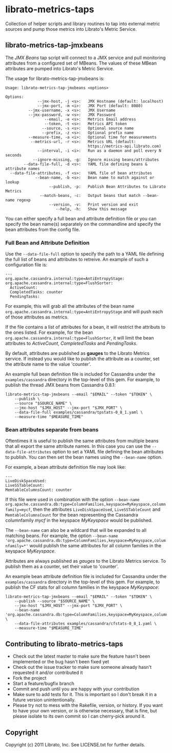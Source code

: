 # librato-metrics-taps

Collection of helper scripts and library routines to tap into external
metric sources and pump those metrics into Librato's Metric Service.

## librato-metrics-tap-jmxbeans

The *JMX Beans* tap script will connect to a JMX service and pull
monitoring attributes from a configured set of MBeans. The values of
these MBean attributes are pumped into Librato's Metric Service.

The usage for librato-metrics-tap-jmxbeans is:

```
Usage: librato-metrics-tap-jmxbeans <options>

Options:
              --jmx-host, -j <s>:   JMX Hostname (default: localhost)
              --jmx-port, -m <i>:   JMX Port (default: 8080)
          --jmx-username, -x <s>:   JMX Username
          --jmx-password, -w <s>:   JMX Password
                 --email, -e <s>:   Metrics Email address
                 --token, -t <s>:   Metrics API token
                --source, -s <s>:   Optional source name
                --prefix, -z <s>:   Optional prefix name
          --measure-time, -a <i>:   Optional time for measurements
           --metrics-url, -r <s>:   Metrics URL (default:
                                    https://metrics-api.librato.com)
              --interval, -i <i>:   Run as a daemon and poll every N seconds
            --ignore-missing, -g:   Ignore missing beans/attributes
        --data-file-full, -d <s>:   YAML file defining beans & attribute names
  --data-file-attributes, -f <s>:   YAML file of bean attributes
             --bean-name, -b <s>:   Bean name to match against or lookup
                   --publish, -p:   Publish Bean Attributes to Librato Metrics
               --match-beans, -c:   Output beans that match --bean-name regexp
                   --version, -v:   Print version and exit
                      --help, -h:   Show this message
```

You can either specify a full bean and attribute definition file or
you can specify the bean name(s) separately on the commandline and
specify the bean attributes from the config file.

### Full Bean and Attribute Definition

Use the `--data-file-full` option to specify the path to a YAML file
defining the full list of beans and attributes to retreive. An example
of such a configuration file is:

```
--- 
org.apache.cassandra.internal:type=AntiEntropyStage:
org.apache.cassandra.internal:type=FlushSorter:
  ActiveCount:
  CompletedTasks: counter
  PendingTasks:
```

For example, this will grab all the attributes of the bean name
`org.apache.cassandra.internal:type=AntiEntropyStage` and will push
each of those attributes as metrics.

If the file contains a list of attributes for a bean, it will restrict
the attributs to the ones listed. For example, for the bean
`org.apache.cassandra.internal:type=FlushSorter`, it will limit the
bean attributes to *ActiveCount*, *CompletedTasks* and *PendingTasks*.

By default, attributes are published as **gauges** to the Librato
Metrics service. If instead you would like to publish the attribute as
a counter, set the attribute name to the value 'counter'.

An example full bean definition file is included for Cassandra under
the `examples/cassandra` directory in the top-level of this gem. For
example, to publish the thread JMX beans from Cassandra 0.8.1:

```
librato-metrics-tap-jmxbeans --email "$EMAIL" --token "$TOKEN" \
    --publish \
    --source "$SOURCE_NAME" \
    --jmx-host "$JMX_HOST" --jmx-port "$JMX_PORT" \
    --data-file-full examples/cassandra/tpstats-0_8_1.yaml \
    --measure-time "$MEASURE_TIME"
```

### Bean attributes separate from beans

Oftentimes it is useful to publish the same attributes from multiple
beans that all export the same attribute names. In this case you can
use the `--data-file-attributes` option to set a YAML file defining
the bean attributes to publish. You can then set the bean names using
the `--bean-name` option.

For example, a bean attribute definition file may look like:

```
---
LiveDiskSpaceUsed:
LiveSSTableCount:
MemtableColumnsCount: counter
```

If this file were used in combination with the option `--bean-name
org.apache.cassandra.db:type=ColumnFamilies,keyspace=MyKeyspace,columnfamily=mycf`,
then the attributes `LiveDiskSpaceUsed`, `LiveSSTableCount` and
`MemtableColumnsCount` for the bean representing the Cassandra
columnfamily *mycf* in the keyspace *MyKeyspace* would be published.

The `--bean-name` can also be a wildcard that will be expanded to all
matching beans. For example, the option `--bean-name
'org.apache.cassandra.db:type=ColumnFamilies,keyspace=MyKeyspace,columnfamily=*'`
would publish the same attributes for all column families in the
keyspace *MyKeyspace*.

Attributes are always published as *gauges* to the Librato Metrics
service. To publish them as a counter, set their value to 'counter'.

An example bean attribute definition file is included for Cassandra
under the `examples/cassandra` directory in the top-level of this
gem. For example, to publish the CF stats for all column families in
the keyspace *MyKeyspace*:

```
librato-metrics-tap-jmxbeans --email "$EMAIL" --token "$TOKEN" \
    --publish --source "$SOURCE_NAME" \
    --jmx-host "$JMX_HOST" --jmx-port "$JMX_PORT" \
    --bean-name 'org.apache.cassandra.db:type=ColumnFamilies,keyspace=MyKeyspace,columnfamily=*' \
    --data-file-attributes examples/cassandra/cfstats-0_8_1.yaml \
    --measure-time "$MEASURE_TIME"
```

## Contributing to librato-metrics-taps
 
* Check out the latest master to make sure the feature hasn't been implemented or the bug hasn't been fixed yet
* Check out the issue tracker to make sure someone already hasn't requested it and/or contributed it
* Fork the project
* Start a feature/bugfix branch
* Commit and push until you are happy with your contribution
* Make sure to add tests for it. This is important so I don't break it in a future version unintentionally.
* Please try not to mess with the Rakefile, version, or history. If you want to have your own version, or is otherwise necessary, that is fine, but please isolate to its own commit so I can cherry-pick around it.

## Copyright

Copyright (c) 2011 Librato, Inc. See LICENSE.txt for
further details.

